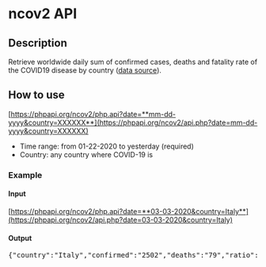 # ncov2 API

## Description

Retrieve worldwide daily sum of confirmed cases, deaths and fatality rate of the COVID19 disease by country ([data source](https://github.com/CSSEGISandData/COVID-19/tree/master/csse_covid_19_data/csse_covid_19_daily_reports)).

## How to use

[https://phpapi.org/ncov2/php.api?date=**mm-dd-yyyy&country=XXXXXX**](https://phpapi.org/ncov2/api.php?date=mm-dd-yyyy&country=XXXXXX)

- Time range: from 01-22-2020 to yesterday (required)
- Country: any country where COVID-19 is

### Example

#### Input

[https://phpapi.org/ncov2/php.api?date=**03-03-2020&country=Italy**](https://phpapi.org/ncov2/api.php?date=03-03-2020&country=Italy)

#### Output

<pre>{"country":"Italy","confirmed":"2502","deaths":"79","ratio":3.16}</pre>
